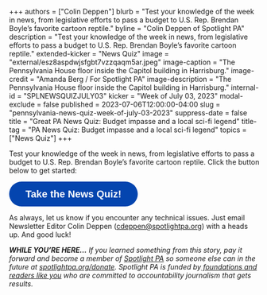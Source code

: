 +++
authors = ["Colin Deppen"]
blurb = "Test your knowledge of the week in news, from legislative efforts to pass a budget to U.S. Rep. Brendan Boyle’s favorite cartoon reptile."
byline = "Colin Deppen of Spotlight PA"
description = "Test your knowledge of the week in news, from legislative efforts to pass a budget to U.S. Rep. Brendan Boyle’s favorite cartoon reptile."
extended-kicker = "News Quiz"
image = "external/esz8aspdwjsfgbt7vzzqaqm5ar.jpeg"
image-caption = "The Pennsylvania House floor inside the Capitol building in Harrisburg."
image-credit = "Amanda Berg / For Spotlight PA"
image-description = "The Pennsylvania House floor inside the Capitol building in Harrisburg."
internal-id = "SPLNEWSQUIZJULY03"
kicker = "Week of July 03, 2023"
modal-exclude = false
published = 2023-07-06T12:00:00-04:00
slug = "pennsylvania-news-quiz-week-of-july-03-2023"
suppress-date = false
title = "Great PA News Quiz: Budget impasse and a local sci-fi legend"
title-tag = "PA News Quiz: Budget impasse and a local sci-fi legend"
topics = ["News Quiz"]
+++

Test your knowledge of the week in news, from legislative efforts to pass a budget to U.S. Rep. Brendan Boyle’s favorite cartoon reptile. Click the button below to get started:<br/>

<button data-tf-popup="N3xlQR8k" data-tf-opacity="100" data-tf-size="100" data-tf-iframe-props="title=SPL News Quiz Week July 3 - July 7" data-tf-transitive-search-params data-tf-medium="snippet" style="all:unset;font-family:Helvetica,Arial,sans-serif;display:inline-block;max-width:100%;white-space:nowrap;overflow:hidden;text-overflow:ellipsis;background-color:#0445AF;color:#fff;font-size:20px;border-radius:25px;padding:0 33px;font-weight:bold;height:50px;cursor:pointer;line-height:50px;text-align:center;margin:0;text-decoration:none;">Take the News Quiz!</button><script src="//embed.typeform.com/next/embed.js"></script>

As always, let us know if you encounter any technical issues. Just email Newsletter Editor Colin Deppen (cdeppen@spotlightpa.org) with a heads up. And good luck!

<strong><em>WHILE YOU’RE HERE…</em></strong><em> If you learned something from this story, pay it forward and become a member of </em><a href="https://www.spotlightpa.org/"><em>Spotlight PA</em></a><em> so someone else can in the future at </em><a href="https://www.spotlightpa.org/donate/"><em>spotlightpa.org/donate</em></a><em>. Spotlight PA is funded by</em><a href="https://www.spotlightpa.org/support"><em> foundations and readers like you</em></a><em> who are committed to accountability journalism that gets results.</em>

